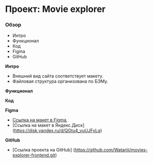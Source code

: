 # Проект: Movie explorer

### Обзор
* Интро
* Функционал
* Код
* Figma
* GitHub

**Интро**
* Внешний вид сайта соответствует макету.
* Файловая структура организована по БЭМу.

**Функционал**

**Код**

**Figma**

* [Ссылка на макет в Figma](https://www.figma.com/file/W0c40pyITATHHAm6E5GKlm/Diploma?type=design&node-id=932-2802&mode=design&t=LTLfCuOH2BrdIWU3-0), 
* [Ссылка на макет в Яндекс.Диск] (https://disk.yandex.ru/d/QGtu4_vuUJFyLg)

**GitHub**

* [Ссылка проекта на GitHub] (https://github.com/Watariii/movies-explorer-frontend.git)